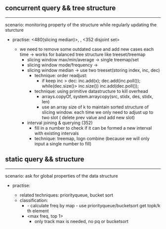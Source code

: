
## concurrent query && tree structure
--------------

scenario: monitoring property of the structure while regularly updating the sturcture



- practise: <480(slicing median)>, <top K>, <352 disjoint set>
	- we need to remove some outdated case and add new cases each time -> works for balanced tree structure like treeset/treemap
		- slicing window max/min/average -> single treemap/set
		- slicing window mode/frequency -> 
		- slicing window median ->  use two treeset(storing index, inc, dec)
			- technique: order readjust:
				- if keep inc > dec: 
					inc.add(x);
					dec.add(inc.poll()); 
					while(dec.size()> inc.size()) inc.add(dec.poll());
			- technique: using primitive datastructure to kill overhead
				- arrays.copyOf, system.arraycopy(src, stidx, des, stidx, len)
				- use an array size of k to maintain sorted structure of slicing window. 
					each time we only need to adjust up to two slot ( delete prev value and add new slot)
		- interval joining & querying (352)
			- fill in a number to check if it can be formed a new interval with existing intervals
			- technique: treemap, logn combine (because we will only input a single number to fill)
  
## static query && structure
--------------
scenario: ask for global properties of the data structure

- practise: <top K>
	- related techniques: priorityqueue, bucket sort
	- classification:
		- <top k>
			- calculate freq by map
			- use priorityqueue/bucketsort get topk/k th element
		- <max freq, top 1>
			- only track max is needed, no pq or bucketsort
